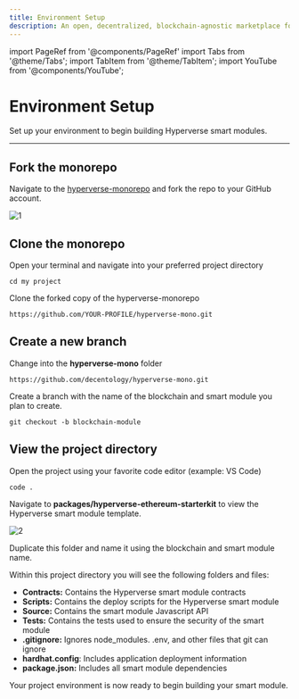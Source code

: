 ```yaml
---
title: Environment Setup
description: An open, decentralized, blockchain-agnostic marketplace for composable smart contracts
---
```


import PageRef from '@components/PageRef'
import Tabs from '@theme/Tabs';
import TabItem from '@theme/TabItem';
import YouTube from '@components/YouTube';

# Environment Setup

Set up your environment to begin building Hyperverse smart modules.

---

## Fork the monorepo

Navigate to the [hyperverse-monorepo](https://github.com/decentology/hyperverse-mono) and fork the repo to your GitHub account.

![1](/img/content/docs/web3/local-environment/1.png)

## Clone the monorepo

Open your terminal and navigate into your preferred project directory

```
cd my project
```

Clone the forked copy of the hyperverse-monorepo

```
https://github.com/YOUR-PROFILE/hyperverse-mono.git
```

## Create a new branch

Change into the **hyperverse-mono** folder

```
https://github.com/decentology/hyperverse-mono.git
```

Create a branch with the name of the blockchain and smart module you plan to create.

```
git checkout -b blockchain-module
```

## View the project directory

Open the project using your favorite code editor (example: VS Code)

```
code .
```

Navigate to **packages/hyperverse-ethereum-starterkit** to view the Hyperverse smart module template.

![2](/img/content/docs/web3/local-environment/2.png)

Duplicate this folder and name it using the blockchain and smart module name.

Within this project directory you will see the following folders and files:

- **Contracts:** Contains the Hyperverse smart module contracts
- **Scripts:** Contains the deploy scripts for the Hyperverse smart module
- **Source:** Contains the smart module Javascript API
- **Tests:** Contains the tests used to ensure the security of the smart module
- **.gitignore:** Ignores node_modules. .env, and other files that git can ignore
- **hardhat.config**: Includes application deployment information
- **package.json:** Includes all smart module dependencies

Your project environment is now ready to begin building your smart module.

